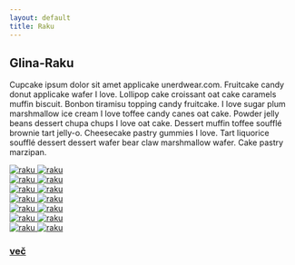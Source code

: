 ```yaml
---
layout: default
title: Raku
---
```


<div class="container-fluid">
    <div class="cover-o-ireni">
      <h2 class="naslov">Glina-Raku</h2>
        <div class="opis">
           <p class="tekst text-center">
            Cupcake ipsum dolor sit amet applicake unerdwear.com. Fruitcake candy donut applicake wafer I love. Lollipop cake croissant oat cake caramels muffin biscuit. Bonbon tiramisu topping candy fruitcake. I love sugar plum marshmallow ice cream I love toffee candy canes oat cake. Powder jelly beans dessert chupa chups I love oat cake. Dessert muffin toffee soufflé brownie tart jelly-o. Cheesecake pastry gummies I love. Tart liquorice soufflé dessert dessert wafer bear claw marshmallow wafer. Cake pastry marzipan.
            </p>
        </div>
        <div class="row">
            <div class="col-md-2 col-sm-3 col-xs-4">
                <a href="#img18">
                   <img src="{{ site.baseurl }}{{ post.url }}/assets/images/raku/DSC_7350.jpg" alt="raku"/>
                </a>
                 <a href="#_" class="lightbox zoom" id="img18">
                   <img src="{{ site.baseurl }}{{ post.url }}/assets/images/raku/DSC_73650.jpg" alt="raku"/>
                </a>
            </div>
            <div class="col-md-2 col-sm-3 col-xs-4">
                <a href="#img19">
                   <img src="{{ site.baseurl }}{{ post.url }}/assets/images/raku/DSC_7362.jpg" alt="raku"/>
                </a>
                 <a href="#_" class="lightbox zoom" id="img19">
                   <img src="{{ site.baseurl }}{{ post.url }}/assets/images/raku/DSC_7362.jpg" alt="raku"/>
                </a>
            </div>
            <div class="col-md-2 col-sm-3 col-xs-4">
                <a href="#img20">
                   <img src="{{ site.baseurl }}{{ post.url }}/assets/images/raku/DSC_7367-1.jpg" alt="raku"/>
                </a>
                 <a href="#_" class="lightbox zoom" id="img20">
                   <img src="{{ site.baseurl }}{{ post.url }}/assets/images/raku/DSC_7367-1.jpg" alt="raku"/>
                </a>
            </div>
            <div class="col-md-2 col-sm-3 col-xs-4">
                <a href="#img21">
                   <img src="{{ site.baseurl }}{{ post.url }}/assets/images/raku/DSC_7344.jpg" alt="raku"/>
                </a>
                 <a href="#_" class="lightbox zoom" id="img21">
                   <img src="{{ site.baseurl }}{{ post.url }}/assets/images/raku/DSC_7344.jpg" alt="raku"/>
                </a>            
           </div>
            <div class="col-md-2 col-sm-3 col-xs-4">
                <a href="#img22">
                   <img src="{{ site.baseurl }}{{ post.url }}/assets/images/raku/DSC_7340.jpg" alt="raku"/>
                </a>
                 <a href="#_" class="lightbox zoom" id="img22">
                   <img src="{{ site.baseurl }}{{ post.url }}/assets/images/raku/DSC_7340.jpg" alt="raku"/>
                </a>
            </div>
            <div class="col-md-2 col-sm-3 col-xs-4">
                <a href="#img23">
                   <img src="{{ site.baseurl }}{{ post.url }}/assets/images/raku/DSC_7331.jpg" alt="raku"/>
                </a>
                 <a href="#_" class="lightbox zoom" id="img23">
                   <img src="{{ site.baseurl }}{{ post.url }}/assets/images/raku/DSC_7331.jpg" alt="raku"/>
                </a>
            </div>
            <div class="col-md-2 col-sm-3 col-xs-4">
                <a href="#img24">
                   <img src="{{ site.baseurl }}{{ post.url }}/assets/images/raku/DSC_7327.jpg" alt="raku"/>
                </a>
                 <a href="#_" class="lightbox zoom" id="img24">
                   <img src="{{ site.baseurl }}{{ post.url }}/assets/images/raku/DSC_7327.jpg" alt="raku"/>
                </a>
            </div>
            <div class="col-md-2 col-sm-3 col-xs-4 tabs">
             <div class="tabs-thumb">
                 <a href="{{ site.baseurl }}{{ post.url }}/kontakt">
                    <h3 class="tabs-link ">
                    več
                    </h3>
                 </a>
             </div>
        </div>  
    </div>
</div>

